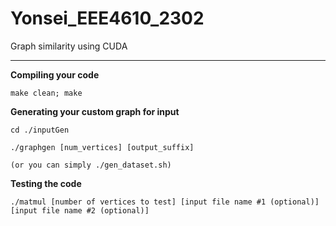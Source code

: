 # Yonsei_EEE4610_2302
Graph similarity using CUDA

 
---

 
**Compiling your code**

    make clean; make


**Generating your custom graph for input**

    cd ./inputGen

    ./graphgen [num_vertices] [output_suffix]

    (or you can simply ./gen_dataset.sh)


**Testing the code**

    ./matmul [number of vertices to test] [input file name #1 (optional)] [input file name #2 (optional)]
